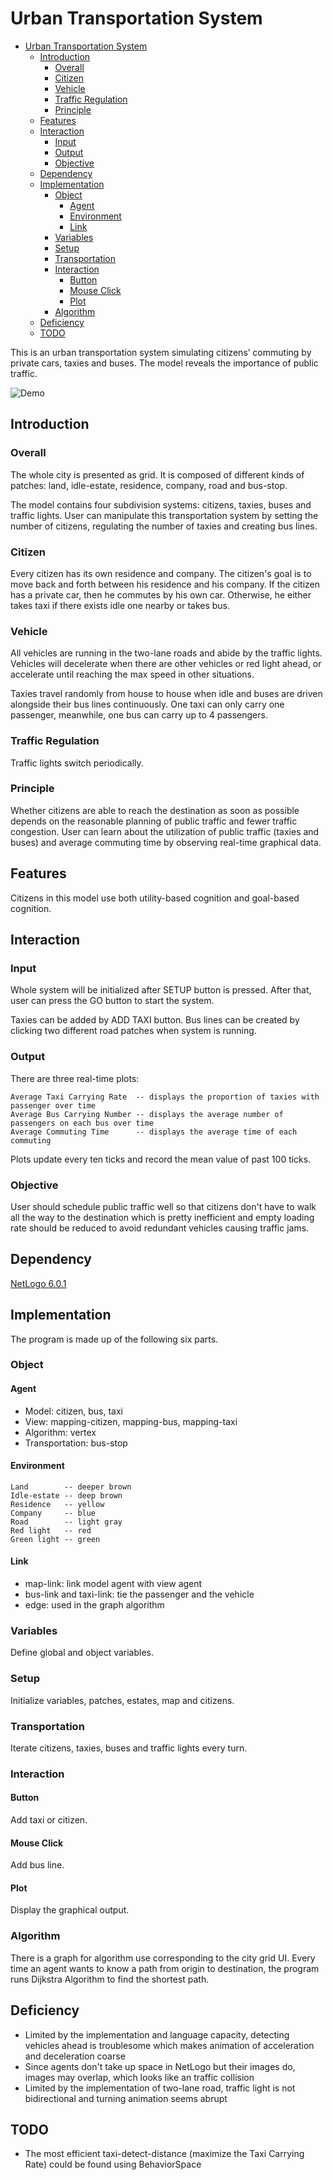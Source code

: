 # Urban Transportation System

<!-- toc orderedList:0 depthFrom:1 depthTo:6 -->

* [Urban Transportation System](#urban-transportation-system)
    * [Introduction](#introduction)
        * [Overall](#overall)
        * [Citizen](#citizen)
        * [Vehicle](#vehicle)
        * [Traffic Regulation](#traffic-regulation)
        * [Principle](#principle)
    * [Features](#features)
    * [Interaction](#interaction)
        * [Input](#input)
        * [Output](#output)
        * [Objective](#objective)
    * [Dependency](#dependency)
    * [Implementation](#implementation)
        * [Object](#object)
            * [Agent](#agent)
            * [Environment](#environment)
            * [Link](#link)
        * [Variables](#variables)
        * [Setup](#setup)
        * [Transportation](#transportation)
        * [Interaction](#interaction-1)
            * [Button](#button)
            * [Mouse Click](#mouse-click)
            * [Plot](#plot)
        * [Algorithm](#algorithm)
    * [Deficiency](#deficiency)
    * [TODO](#todo)

<!-- tocstop -->

This is an urban transportation system simulating citizens’ commuting by private cars, taxies and buses. The model reveals the importance of public traffic.

![Demo](res/demo.gif)

## Introduction
### Overall
The whole city is presented as grid. It is composed of different kinds of patches: land, idle-estate, residence, company, road and bus-stop.

The model contains four subdivision systems: citizens, taxies, buses and traffic lights. User can manipulate this transportation system by setting the number of citizens, regulating the number of taxies and creating bus lines.

### Citizen
Every citizen has its own residence and company. The citizen's goal is to move back and forth between his residence and his company. If the citizen has a private car, then he commutes by his own car. Otherwise, he either takes taxi if there exists idle one nearby or takes bus.

### Vehicle
All vehicles are running in the two-lane roads and abide by the traffic lights. Vehicles will decelerate when there are other vehicles or red light ahead, or accelerate until reaching the max speed in other situations.

Taxies travel randomly from house to house when idle and buses are driven alongside their bus lines continuously. One taxi can only carry one passenger, meanwhile, one bus can carry up to 4 passengers.

### Traffic Regulation
Traffic lights switch periodically.

### Principle
Whether citizens are able to reach the destination as soon as possible depends on the reasonable planning of public traffic and fewer traffic congestion. User can learn about the utilization of public traffic (taxies and buses) and average commuting time by observing real-time graphical data.

## Features
Citizens in this model use both utility-based cognition and goal-based cognition.

## Interaction
### Input
Whole system will be initialized after SETUP button is pressed. After that, user can press the GO button to start the system.

Taxies can be added by ADD TAXI button. Bus lines can be created by clicking two different road patches when system is running.

### Output
There are three real-time plots:
```
Average Taxi Carrying Rate  -- displays the proportion of taxies with passenger over time
Average Bus Carrying Number -- displays the average number of passengers on each bus over time
Average Commuting Time      -- displays the average time of each commuting
```
Plots update every ten ticks and record the mean value of past 100 ticks.

### Objective
User should schedule public traffic well so that citizens don't have to walk all the way to the destination which is pretty inefficient and empty loading rate should be reduced to avoid redundant vehicles causing traffic jams.

## Dependency
[NetLogo 6.0.1](http://ccl.northwestern.edu/netlogo/download.shtml)

## Implementation
The program is made up of the following six parts.

### Object
#### Agent
- Model: citizen, bus, taxi
- View: mapping-citizen, mapping-bus, mapping-taxi
- Algorithm: vertex
- Transportation: bus-stop

#### Environment
```
Land        -- deeper brown
Idle-estate -- deep brown
Residence   -- yellow
Company     -- blue
Road        -- light gray
Red light   -- red
Green light -- green
```

#### Link
- map-link: link model agent with view agent
- bus-link and taxi-link: tie the passenger and the vehicle
- edge: used in the graph algorithm

### Variables
Define global and object variables.

### Setup
Initialize variables, patches, estates, map and citizens.

### Transportation
Iterate citizens, taxies, buses and traffic lights every turn.

### Interaction
#### Button
Add taxi or citizen.

#### Mouse Click
Add bus line.

#### Plot
Display the graphical output.

### Algorithm
There is a graph for algorithm use corresponding to the city grid UI.
Every time an agent wants to know a path from origin to destination, the program runs Dijkstra Algorithm to find the shortest path.

## Deficiency
- Limited by the implementation and language capacity, detecting vehicles ahead is troublesome which makes animation of acceleration and deceleration coarse
- Since agents don't take up space in NetLogo but their images do, images may overlap, which looks like an traffic collision
- Limited by the implementation of two-lane road, traffic light is not bidirectional and turning animation seems abrupt

## TODO
- The most efficient taxi-detect-distance (maximize the Taxi Carrying Rate) could be found using BehaviorSpace
